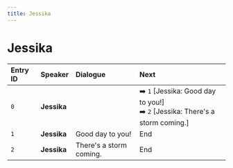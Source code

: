 ```yaml
---
title: Jessika
---
```


# Jessika


| Entry ID | Speaker | Dialogue | Next |
| :------- | :------ | :------- | :------------ |
| `0` | **Jessika** |  | ➡️ `1` \[Jessika: Good day to you\!\]<br>➡️ `2` \[Jessika: There's a storm coming\.\] |
| `1` | **Jessika** | Good day to you\! | End |
| `2` | **Jessika** | There's a storm coming\. | End |
